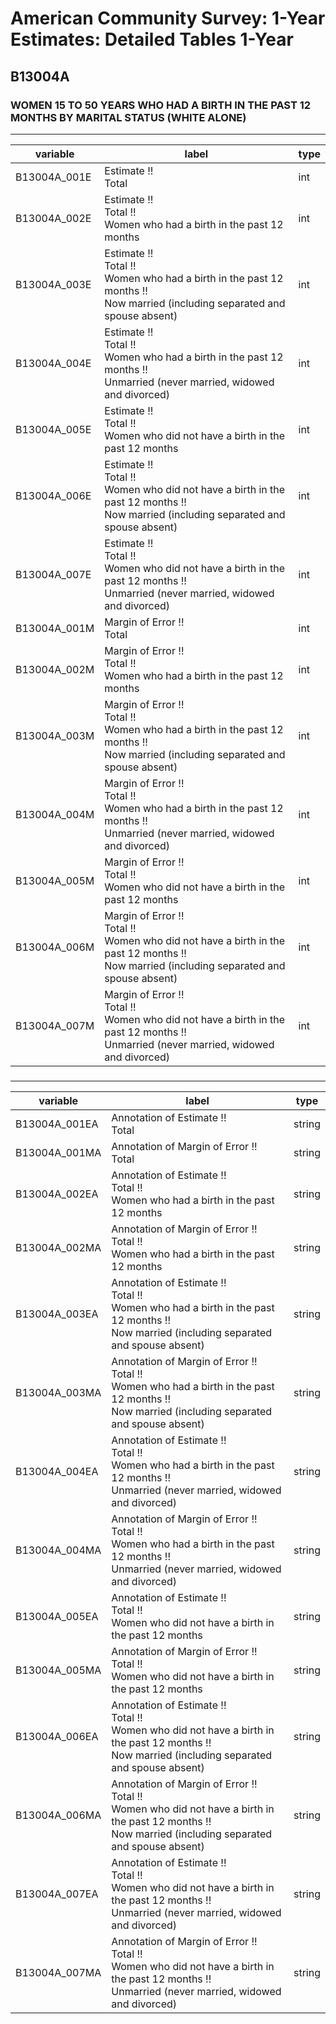 # American Community Survey: 1-Year Estimates: Detailed Tables 1-Year

## B13004A

### WOMEN 15 TO 50 YEARS WHO HAD A BIRTH IN THE PAST 12 MONTHS BY MARITAL STATUS (WHITE ALONE)

___

| variable | label | type |
| ----- | ----- | ----- |
| B13004A_001E | Estimate !!<br>Total | int |
| B13004A_002E | Estimate !!<br>Total !!<br>Women who had a birth in the past 12 months | int |
| B13004A_003E | Estimate !!<br>Total !!<br>Women who had a birth in the past 12 months !!<br>Now married (including separated and spouse absent) | int |
| B13004A_004E | Estimate !!<br>Total !!<br>Women who had a birth in the past 12 months !!<br>Unmarried (never married, widowed and divorced) | int |
| B13004A_005E | Estimate !!<br>Total !!<br>Women who did not have a birth in the past 12 months | int |
| B13004A_006E | Estimate !!<br>Total !!<br>Women who did not have a birth in the past 12 months !!<br>Now married (including separated and spouse absent) | int |
| B13004A_007E | Estimate !!<br>Total !!<br>Women who did not have a birth in the past 12 months !!<br>Unmarried (never married, widowed and divorced) | int |
| B13004A_001M | Margin of Error !!<br>Total | int |
| B13004A_002M | Margin of Error !!<br>Total !!<br>Women who had a birth in the past 12 months | int |
| B13004A_003M | Margin of Error !!<br>Total !!<br>Women who had a birth in the past 12 months !!<br>Now married (including separated and spouse absent) | int |
| B13004A_004M | Margin of Error !!<br>Total !!<br>Women who had a birth in the past 12 months !!<br>Unmarried (never married, widowed and divorced) | int |
| B13004A_005M | Margin of Error !!<br>Total !!<br>Women who did not have a birth in the past 12 months | int |
| B13004A_006M | Margin of Error !!<br>Total !!<br>Women who did not have a birth in the past 12 months !!<br>Now married (including separated and spouse absent) | int |
| B13004A_007M | Margin of Error !!<br>Total !!<br>Women who did not have a birth in the past 12 months !!<br>Unmarried (never married, widowed and divorced) | int |
### 

___

| variable | label | type |
| ----- | ----- | ----- |
| B13004A_001EA | Annotation of Estimate !!<br>Total | string |
| B13004A_001MA | Annotation of Margin of Error !!<br>Total | string |
| B13004A_002EA | Annotation of Estimate !!<br>Total !!<br>Women who had a birth in the past 12 months | string |
| B13004A_002MA | Annotation of Margin of Error !!<br>Total !!<br>Women who had a birth in the past 12 months | string |
| B13004A_003EA | Annotation of Estimate !!<br>Total !!<br>Women who had a birth in the past 12 months !!<br>Now married (including separated and spouse absent) | string |
| B13004A_003MA | Annotation of Margin of Error !!<br>Total !!<br>Women who had a birth in the past 12 months !!<br>Now married (including separated and spouse absent) | string |
| B13004A_004EA | Annotation of Estimate !!<br>Total !!<br>Women who had a birth in the past 12 months !!<br>Unmarried (never married, widowed and divorced) | string |
| B13004A_004MA | Annotation of Margin of Error !!<br>Total !!<br>Women who had a birth in the past 12 months !!<br>Unmarried (never married, widowed and divorced) | string |
| B13004A_005EA | Annotation of Estimate !!<br>Total !!<br>Women who did not have a birth in the past 12 months | string |
| B13004A_005MA | Annotation of Margin of Error !!<br>Total !!<br>Women who did not have a birth in the past 12 months | string |
| B13004A_006EA | Annotation of Estimate !!<br>Total !!<br>Women who did not have a birth in the past 12 months !!<br>Now married (including separated and spouse absent) | string |
| B13004A_006MA | Annotation of Margin of Error !!<br>Total !!<br>Women who did not have a birth in the past 12 months !!<br>Now married (including separated and spouse absent) | string |
| B13004A_007EA | Annotation of Estimate !!<br>Total !!<br>Women who did not have a birth in the past 12 months !!<br>Unmarried (never married, widowed and divorced) | string |
| B13004A_007MA | Annotation of Margin of Error !!<br>Total !!<br>Women who did not have a birth in the past 12 months !!<br>Unmarried (never married, widowed and divorced) | string |

